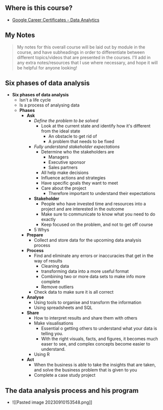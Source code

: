 ## Where is this course?
- [Google Career Certificates - Data Analytics](https://grow.google/certificates/data-analytics/#?modal_active=none)

## My Notes
> My notes for this overall course will be laid out by module in the course, and have subheadings in order to differentiate between different topics/videos that are presented in the courses. I'll add in any extra notes/resources that I use where necessary, and hope it will be helpful for anyone looking!

## Six phases of data analysis
- **Six phases of data analysis**
	- Isn't a life cycle
	- Is a process of analysing data
	- **Phases**
		- **Ask**
			- *Define the problem to be solved*
				- Look at the current state and identify how it's different from the ideal state
					- An obstacle to get rid of
					- A problem that needs to be fixed
			- *Fully understand stakeholder expectations*
				- Determine who the stakeholders are
					- Managers
					- Executive sponsor
					- Sales partners
				- All help make decisions
				- Influence actions and strategies
				- Have specific goals they want to meet
				- Care about the project
					- Therefore important to understand their expectations
			- **Stakeholder**
				- People who have invested time and resources into a project and are interested in the outcome
				- Make sure to communicate to know what you need to do exactly
				- Keep focused on the problem, and not to get off course
			- 5 Whys
		- **Prepare**
			- Collect and store data for the upcoming data analysis process
		- **Process**
			- Find and eliminate any errors or inaccuracies that get in the way of results
				- Cleaning data
				- transforming data into a more useful format
				- Combining two or more data sets to make info more complete
				- Remove outliers
			- Check data to make sure it is all correct
		- **Analyse**
			- Using tools to organise and transform the information
			- Using spreadsheets and SQL
		- **Share**
			- How to interpret results and share them with others
			- Make visualisations
				- Essential o getting others to understand what your data is telling you. 
				- With the right visuals, facts, and figures, it becomes much easer to see, and complex concepts become easier to understand.
			- Using R
		- **Act**
			- When the business is able to take the insights that are taken, and solve the business problem that is given to you
			- Complete a case study project

## The data analysis process and his program
- ![[Pasted image 20230910153548.png]]

